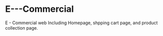 # E---Commercial
E - Commercial web
Including Homepage, shpping cart page, and product collection page.
